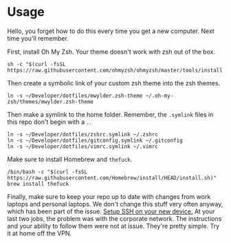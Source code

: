 # Usage
Hello, you forget how to do this every time you get a new computer. Next time you'll remember.

First, install Oh My Zsh. Your theme doesn't work with zsh out of the box.
```
sh -c "$(curl -fsSL https://raw.githubusercontent.com/ohmyzsh/ohmyzsh/master/tools/install.sh)"
```

Then create a symbolic link of your custom zsh theme into the zsh themes.
```
ln -s ~/Developer/dotfiles/mwylder.zsh-theme ~/.oh-my-zsh/themes/mwylder.zsh-theme
```

Then make a symlink to the home folder. Remember, the `.symlink` files in this repo don't begin with a `.`.
```
ln -s ~/Developer/dotfiles/zshrc.symlink ~/.zshrc
ln -s ~/Developer/dotfiles/gitconfig.symlink ~/.gitconfig
ln -s ~/Developer/dotfiles/vimrc.symlink ~/.vimrc
```

Make sure to install Homebrew and `thefuck`.
```
/bin/bash -c "$(curl -fsSL https://raw.githubusercontent.com/Homebrew/install/HEAD/install.sh)"
brew install thefuck
```

Finally, make sure to keep your repo up to date with changes from work laptops and personal laptops. We don't change this stuff very often anyway, which has been part of the issue. [Setup SSH on your new device.](https://docs.github.com/en/authentication/connecting-to-github-with-ssh/adding-a-new-ssh-key-to-your-github-account) At your last two jobs, the problem was with the corporate network. The instructions and your ability to follow them were not at issue. They're pretty simple. Try it at home off the VPN.

